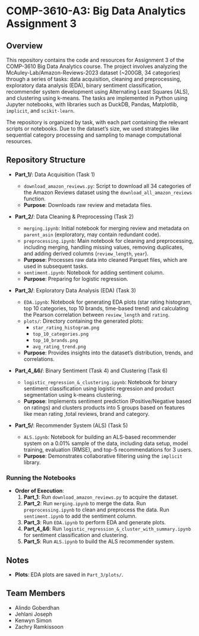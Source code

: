# COMP-3610-A3: Big Data Analytics Assignment 3

## Overview

This repository contains the code and resources for Assignment 3 of the COMP-3610 Big Data Analytics course. The project involves analyzing the McAuley-Lab/Amazon-Reviews-2023 dataset (~200GB, 34 categories) through a series of tasks: data acquisition, cleaning and preprocessing, exploratory data analysis (EDA), binary sentiment classification, recommender system development using Alternating Least Squares (ALS), and clustering using k-means. The tasks are implemented in Python using Jupyter notebooks, with libraries such as DuckDB, Pandas, Matplotlib, `implicit`, and `scikit-learn`.

The repository is organized by task, with each part containing the relevant scripts or notebooks. Due to the dataset’s size, we used strategies like sequential category processing and sampling to manage computational resources. 

## Repository Structure

- **Part_1/**: Data Acquisition (Task 1)
  - `download_amazon_reviews.py`: Script to download all 34 categories of the Amazon Reviews dataset using the `download_all_amazon_reviews` function.
  - **Purpose**: Downloads raw review and metadata files.

- **Part_2/**: Data Cleaning & Preprocessing (Task 2)
  - `merging.ipynb`: Initial notebook for merging review and metadata on `parent_asin` (exploratory, may contain redundant code).
  - `preprocessing.ipynb`: Main notebook for cleaning and preprocessing, including merging, handling missing values, removing duplicates, and adding derived columns (`review_length`, `year`).
  - **Purpose**: Processes raw data into cleaned Parquet files, which are used in subsequent tasks.
  - `sentiment.ipynb`: Notebook for adding sentiment column.
  - **Purpose**: Preparing for logistic regression.

- **Part_3/**: Exploratory Data Analysis (EDA) (Task 3)
  - `EDA.ipynb`: Notebook for generating EDA plots (star rating histogram, top 10 categories, top 10 brands, time-based trend) and calculating the Pearson correlation between `review_length` and `rating`.
  - `plots/`: Directory containing the generated plots:
    - `star_rating_histogram.png`
    - `top_10_categories.png`
    - `top_10_brands.png`
    - `avg_rating_trend.png`
  - **Purpose**: Provides insights into the dataset’s distribution, trends, and correlations.

- **Part_4_&6/**: Binary Sentiment (Task 4) and Clustering (Task 6)
  - `logistic_regression_&_clustering.ipynb`: Notebook for binary sentiment classification using logistic regression and product segmentation using k-means clustering.
  - **Purpose**: Implements sentiment prediction (Positive/Negative based on ratings) and clusters products into 5 groups based on features like mean rating ,total reviews, brand and category.

- **Part_5/**: Recommender System (ALS) (Task 5)
  - `ALS.ipynb`: Notebook for building an ALS-based recommender system on a 0.01% sample of the data, including data setup, model training, evaluation (RMSE), and top-5 recommendations for 3 users.
  - **Purpose**: Demonstrates collaborative filtering using the `implicit` library.

### Running the Notebooks
- **Order of Execution**:
  1. **Part_1**: Run `download_amazon_reviews.py` to acquire the dataset.
  2. **Part_2**: Run `merging.ipynb` to merge the data. Run `preprocessing.ipynb` to clean and preprocess the data. Run `sentiment.ipynb` to add the sentiment column.
  3. **Part_3**: Run `EDA.ipynb` to perform EDA and generate plots.
  4. **Part_4_&6**: Run `logistic_regression_&_cluster_with_summary.ipynb` for sentiment classification and clustering.
  5. **Part_5**: Run `ALS.ipynb` to build the ALS recommender system.

## Notes
- **Plots**: EDA plots are saved in `Part_3/plots/`.

## Team Members
- Alindo Goberdhan
- Jehlani Joseph
- Kenwyn Simon
- Zachry Ramkissoon